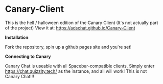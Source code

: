 # Canary-Client

This is the hell / halloween edition of the Canary Client (It's not actually part of the project)
View it at: https://adschat.github.io/Canary-Client

**Installation**

Fork the repository, spin up a github pages site and you're set!

**Connecting to Canary**

Canary Chat is useable with all Spacebar-compatible clients. Simply enter https://chat.quizzity.tech/ as the instance, and all will work!
This is not Canary Chat!!!

